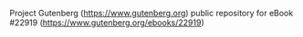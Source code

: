 Project Gutenberg (https://www.gutenberg.org) public repository for eBook #22919 (https://www.gutenberg.org/ebooks/22919)
